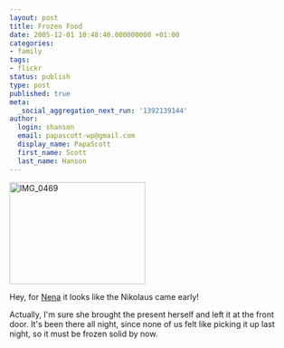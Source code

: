 ```yaml
---
layout: post
title: Frozen Food
date: 2005-12-01 10:48:40.000000000 +01:00
categories:
- family
tags:
- flickr
status: publish
type: post
published: true
meta:
  _social_aggregation_next_run: '1392139144'
author:
  login: shanson
  email: papascott-wp@gmail.com
  display_name: PapaScott
  first_name: Scott
  last_name: Hanson
---
```

<p><a href="http://www.flickr.com/photos/papascott/68949023/" title="Photo Sharing"><img src="http://static.flickr.com/6/68949023_390b39cb4b_m.jpg" width="240" height="180" alt="IMG_0469" /></a></p>
<p>Hey, for <a href="http://www.papascott.de/archives/2005/04/03/cat-content/">Nena</a> it looks like the Nikolaus came early!</p>
<p>Actually, I'm sure she brought the present herself and left it at the front door. It's been there all night, since none of us felt like picking it up last night, so it must be frozen solid by now.</p>
